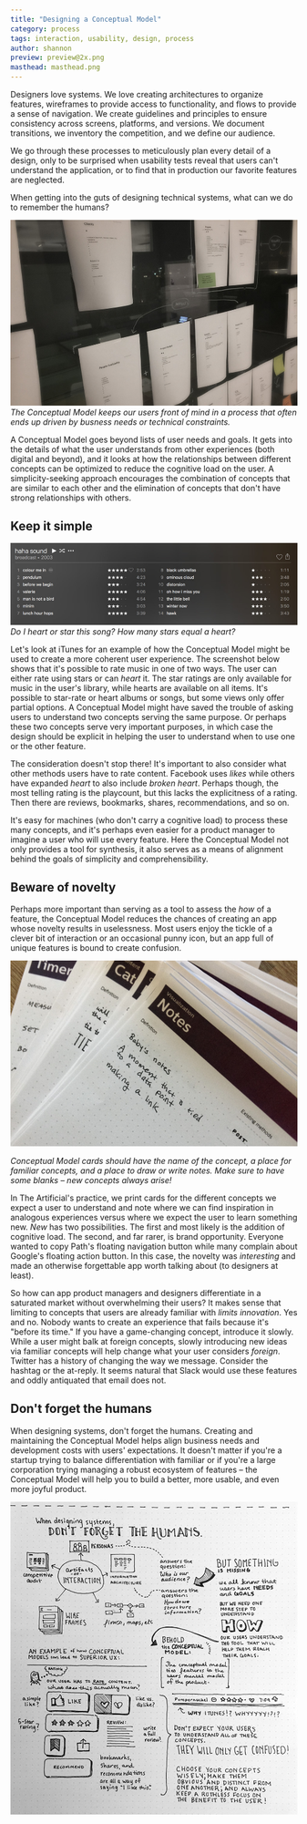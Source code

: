 ```yaml
---
title: "Designing a Conceptual Model"
category: process
tags: interaction, usability, design, process
author: shannon
preview: preview@2x.png
masthead: masthead.png
---
```


Designers love systems. We love creating architectures to organize features, wireframes to provide access to functionality, and flows to provide a sense of navigation. We create guidelines and principles to ensure consistency across screens, platforms, and versions. We document transitions, we inventory the competition, and we define our audience.

We go through these processes to meticulously plan every detail of a design, only to be surprised when usability tests reveal that users can't understand the application, or to find that in production our favorite features are neglected.

When getting into the guts of designing technical systems, what can we do to remember the humans?

![Conceptual Model](11-03-conceptualmodel/model.jpg)
*The Conceptual Model keeps our users front of mind in a process that often ends up driven by busness needs or technical constraints.*

A Conceptual Model goes beyond lists of user needs and goals. It gets into the details of what the user understands from other experiences (both digital and beyond), and it looks at how the relationships between different concepts can be optimized to reduce the cognitive load on the user. A simplicity-seeking approach encourages the combination of concepts that are similar to each other and the elimination of concepts that don't have strong relationships with others.

## Keep it simple

![iTunes](11-03-conceptualmodel/itunes.jpg)
*Do I heart or star this song? How many stars equal a heart?*

Let's look at iTunes for an example of how the Conceptual Model might be used to create a more coherent user experience. The screenshot below shows that it's possible to rate music in one of two ways. The user can either rate using stars or can *heart* it. The star ratings are only available for music in the user's library, while hearts are available on all items. It's possible to star-rate or heart albums or songs, but some views only offer partial options. A Conceptual Model might have saved the trouble of asking users to understand two concepts serving the same purpose. Or perhaps these two concepts serve very important purposes, in which case the design should be explicit in helping the user to understand when to use one or the other feature.

The consideration doesn't stop there! It's important to also consider what other methods users have to rate content. Facebook uses *likes* while others have expanded *heart* to also include *broken heart*. Perhaps though, the most telling rating is the playcount, but this lacks the explicitness of a rating. Then there are reviews, bookmarks, shares, recommendations, and so on.

It's easy for machines (who don't carry a cognitive load) to process these many concepts, and it's perhaps even easier for a product manager to imagine a user who will use every feature. Here the Conceptual Model not only provides a tool for synthesis, it also serves as a means of alignment behind the goals of simplicity and comprehensibility.

## Beware of novelty

Perhaps more important than serving as a tool to assess the *how* of a feature, the Conceptual Model reduces the chances of creating an app whose novelty results in uselessness. Most users enjoy the tickle of a clever bit of interaction or an occasional punny icon, but an app full of unique features is bound to create confusion.

![Conceptual Model cards](11-03-conceptualmodel/modelcards.jpg)

*Conceptual Model cards should have the name of the concept, a place for familiar concepts, and a place to draw or write notes. Make sure to have some blanks – new concepts always arise!*

In The Artificial's practice, we print cards for the different concepts we expect a user to understand and note where we can find inspiration in analogous experiences versus where we expect the user to learn something new. *New* has two possibilities. The first and most likely is the addition of cognitive load. The second, and far rarer, is brand opportunity. Everyone wanted to copy Path's floating navigation button while many complain about Google's floating action button. In this case, the novelty was *interesting* and made an otherwise forgettable app worth talking about (to designers at least).

So how can app product managers and designers differentiate in a saturated market without overwhelming their users? It makes sense that limiting to concepts that users are already familiar with *limits innovation*. Yes and no. Nobody wants to create an experience that fails because it's "before its time." If you have a game-changing concept, introduce it slowly. While a user might balk at foreign concepts, slowly introducing new ideas via familiar concepts will help change what your user considers *foreign*. Twitter has a history of changing the way we message. Consider the hashtag or the at-reply. It seems natural that Slack would use these features and oddly antiquated that email does not.

## Don't forget the humans

When designing systems, don't forget the humans. Creating and maintaining the Conceptual Model helps align business needs and development costs with users' expectations. It doesn't matter if you're a startup trying to balance differentiation with familiar or if you're a large corporation trying managing a robust ecosystem of features – the Conceptual Model will help you to build a better, more usable, and even more joyful product.

[![sketch notes](11-03-conceptualmodel/sketchnotes.jpg)](11-03-conceptualmodel/sketchnotes_large.jpg)
